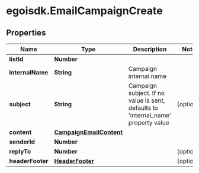 # egoisdk.EmailCampaignCreate

## Properties

Name | Type | Description | Notes
------------ | ------------- | ------------- | -------------
**listId** | **Number** |  | 
**internalName** | **String** | Campaign internal name | 
**subject** | **String** | Campaign subject. If no value is sent, defaults to &#39;internal_name&#39; property value | [optional] 
**content** | [**CampaignEmailContent**](CampaignEmailContent.md) |  | 
**senderId** | **Number** |  | 
**replyTo** | **Number** |  | [optional] 
**headerFooter** | [**HeaderFooter**](HeaderFooter.md) |  | [optional] 



